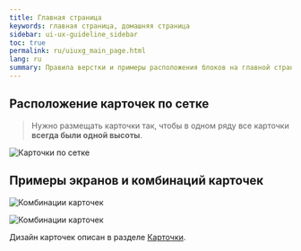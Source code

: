 ```yaml
---
title: Главная страница
keywords: главная страница, домашняя страница
sidebar: ui-ux-guideline_sidebar
toc: true
permalink: ru/uiuxg_main_page.html
lang: ru
summary: Правила верстки и примеры расположения блоков на главной странице.
---
```


## Расположение карточек по сетке

> Нужно размещать карточки так, чтобы в одном ряду все карточки **всегда были одной высоты**.

![Карточки по сетке](/images/pages/guides/ui-ux-guideline/uiuxg_main_page/1.png)

## Примеры экранов и комбинаций карточек

![Комбинации карточек](/images/pages/guides/ui-ux-guideline/uiuxg_main_page/2.png)

![Комбинации карточек](/images/pages/guides/ui-ux-guideline/uiuxg_main_page/3.png)

Дизайн карточек описан в разделе [Карточки](uiuxg_cards.ru.md).

